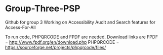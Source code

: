 # Group-Three-PSP
Github for group 3
Working on Accessibility Audit and Search features for Access-For-All

To run code, PHPQRCODE and FPDF are needed. Download links are
FPDF = http://www.fpdf.org/en/download.php
PHPQRCODE = https://sourceforge.net/projects/phpqrcode/files/

